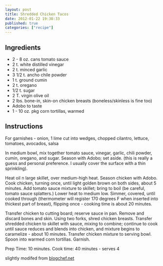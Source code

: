```yaml
---
layout: post
title: Shredded Chicken Tacos
date: 2012-01-22 19:38:33
published: true
categories: ["recipe"]
---
```


## Ingredients

* 2 - 8 oz. cans tomato sauce
* 2 t. white distilled vinegar
* 2 t. minced garlic
* 3 1/2 t. ancho chile powder
* 1 t. ground cumin
* 2 t. oregano
* 1/2 t. sugar 
* 2 T. virgin olive oil
* 2 lbs. bone-in, skin-on chicken breasts (boneless/skinless is fine too)
* Adobo to taste
* 1 - 10 oz. pkg corn tortillas, warmed

## Instructions

For  garnishes - onion, 1 lime cut into wedges, chopped cilantro, lettuce, tomatoes, avocados, salsa

In medium bowl, mix together tomato sauce, vinegar, garlic, chili powder, cumin, oregano, and sugar. Season with Adobo; set aside. (this is really a guess and personal preference. I usually cover the surface with a thin sprinkling).

Heat oil n large skillet, over medium-high heat. Season chicken with Adobo. Cook chicken, turning once, until light golden brown on both sides, about 5 minutes. Add tomato sauce mixture to skillet; bring to boil (be careful, tomato sauce splatters.) Lower heat to medium low. Simmer, covered, until cooked through (thermometer will register 170 degrees F when inserted into thickest part of breast), flipping once - cooking time is about 20 minutes.

Transfer chicken to cutting board; reserve sauce in pan. Remove and discard bones and skin. Using two forks, shred chicken breasts. Transfer shredded chicken to skillet with sauce, mixing to combine; continue to cook until sauce reduces and blends into chicken, and mixture begins to caramelize - about 10 minutes.
Transfer chicken mixture to serving bowl. Spoon into warmed corn tortillas. Garnish.

Prep Time: 10 minutes. Cook time: 40 minutes - serves 4

slightly modifed from [blogchef.net](http://blogchef.net/shredded-chicken-tacos-recipe/)